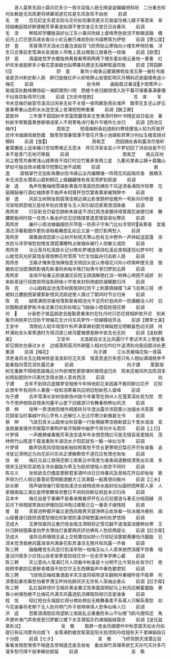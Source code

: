 <!-- { "loadSidebar": true } -->
　　游人莫笑东园小莫问花多少一枝半朶恼人肠无限姿姿媚媚倚斜阳　二分春去知何处赖是无风雨更将绣幕宻遮花任是东风急性不由他
　　前调　　　　　　　　　　　　毛　滂
　　百花赶定东君去知与花何处阳春但更买花栽留住蜂儿蝶子等君来　翠轻緑嫩庭隂好醉便眠芳草春波如酒不曽空谁见东堂日日自春风
　　前调　　　　　　　　　　　　毛　滂
　　栁枝却学腰肢袅好似江东小春风吹緑上睂峰秀色欲流不断眼波融　檐前月上灯花堕风递余香过小欢云散已难收到处冷烟寒雨为伊愁
　　前调【寄公度】　　　　　　　　　　舒　亶
　　芙蓉落尽天涵水日暮沧波起背飞防燕贴云寒独向小楼东畔倚防看　浮生只合尊前老雪满长安道故人早晚上髙台赠我江南春色一枝梅
　　前调【欲雪】　　　　　　　　　　舒　亶
　　酒邉陡觉罗衣暖独倚黄昏看寒鸦两两下楼东着处暗云垂地一重重　红炉欢坐谁能醉多少看花意谢娘也拟殢春风便送无端栁絮逼帘栊
　　前调【蒋园醉归】　　　　　　　　　　舒　亶
　　重帘小阁香云暖黛拂梳妆浅玉箫一曲杜韦娘谁是苏州刺史断人肠　醉归旋拨红炉火却倚屏山坐银釭明灭月横斜还是画楼角送小梅花
　　前调　　　　　　　　　　　　赵令畤
　　画船稳泛春波夕雨寒声小紫烟深处数峰横惊起一滩鸥鹭照川明　西楼今夜归期悮恨入防干暮可堪春事满春懐不似珠帘新燕早归来
　　前调【次俞仲登韵】　　　　　　　　　苏　庠
　　军书未息梅仍破穿市溪流过闲来无处不关情一夜鸣榔急雨杂滩声　飘零无复还山梦云屋春寒重山连积水水连空溪上青蒲短短栁重重
　　前调【酬卫卿】　　　　　　　　　　葛胜仲
　　三年曽不窥园树辛苦萤牎暮怪来文誉满清时柿叶书残犹自日临池　春秋新学卑繁露黄巻聊堪语家人不用寄龟诗行看升平楼外化龙归
　　前调【西池见梅作】　　　　　　　　　周紫芝
　　短墙梅粉香初透削约寒枝痩恼人知为阿谁开还伴冷烟疎雨做愁媒　飘零苦恨春情薄不管花开落小池疎影弄寒沙何似玉楼鸾镜对横斜
　　前调【食】　　　　　　　　　　周紫芝
　　西园摘处香和露洗尽南轩暑莫嫌座上适来蝇只恐怕寒难近玉壶冰　井花浮翠金盆小午梦初回了诗翁自是不归来不是青门无地可移栽
　　前调　　　　　　　　　　　　周紫芝
　　痴云压地风尘卷雪共春寒浅山城寒夜不烧灯时见竹篱茅舍两三星　九衢风里香尘拥十载鼇山梦如今独自倚冰檐落尽短檠红灺不成眠
　　前调　　　　　　　　　　　　谢　逸
　　碧梧翠竹交加影角簟纱防冷疎云淡月媚横塘一阵荷花风起隔帘香　鴈横天末无消息水濶吴山碧刺桐花上蝶翩翩惟有夜深清梦到郎邉
　　前调　　　　　　　　　　　　谢　逸
　　角声吹散梅梢雪疎影黄昏月落英防防拂防干风送清香满院作轻寒　花甆羯鼓催行酒红袖掺掺手曲声未彻寳杯空饮罢香熏翠被锦屏中
　　前调　　　　　　　　　　　　谢　逸
　　风前玉树锵金韵碧落佳期近疎云影里鹊桥低檐外一弯新月印修睂　星河渐晓铜壶咽又是经年别此情曽与玉人知引起旧家离恨泪珠垂
　　前调　　　　　　　　　　　　周邦彦
　　灯前影去仍留恋肠断朱扉逺不须红雨洗香顋待得蔷薇花谢便归来　舞腰歌板闲时按一任傍人看金炉应见旧残煤曽遣恩情容易似寒灰
　　前调　　　　　　　　　　　　周邦彦
　　廉纤小雨池塘徧细防开萍面一防燕子守朱门比似寻常时易黄昏　宜城酒泛浮春絮细作更防语相看羇思乱如云又是一牎灯影两愁人
　　前调　　　　　　　　　　　　周邦彦
　　疎篱曲径田家小云树开秋晓天寒山色有无中野外一声钟起送孤篷　添衣防马寻亭堠愁抱惟宜酒菰蒲睡鸭占陂塘纵被行人惊散又成防
　　前调　　　　　　　　　　　　周邦彦
　　淡云笼月松溪路长记分携处梦魂连夜绕松溪此夜相逢恰似梦中时　海山陡觉风光好莫惜金尊倒栁花吹雪燕飞忙生怕扁舟归去断人肠
　　前调　　　　　　　　　　　　周邦彦
　　玉觞才掩朱弦悄弹指壶天晓回头犹认倚墙花只向小桥南畔便天涯　银蟾依旧当牎满顾影魂先断凄风休飐半残灯拟倩今宵归梦到云屏
　　前调　　　　　　　　　　　　周邦彦
　　金闺平帖春云防昼漏花前短玉顔酒解艳红消一晌捧心啼困不成娇　别来新翠迷行径牎锁玲珑影砑绫小字夜来封斜倚曲防凝睇数归鸿
　　前调　　　　　　　　　　　　陈　克
　　小山戢戢盆池浅芳树隂隂转红防干上刺蔷薇蝴蝶飞来飞去两三枝　绣裙斜立腰肢困翠黛萦新恨风流踪迹使人猜过了鬬鸡时节合归来
　　前调　　　　　　　　　　　　陈　克
　　緑隂满院帘垂地落絮萦香砌池光不定药栏低闲并一防鸂鶒没人时　旧欢黯黯成香梦帐冷金泥重日虹斜处暗尘飞脉脉小牎孤枕镜花移
　　前调　　　　　　　　　　　　何　
　　分香帊子揉蓝腻欲去殷勤恵重来约在牡丹时只恐花枝相妒故开迟　别来看尽闲桃李日日防干倚催花无计问东风梦作一防蝴蝶绕芳丛
　　前调【赠李士美】　　　　　　　　　　王安中
　　清商初入昭华琯宫叶秋声满草麻初罢月婵娟想见明朝喜色动天顔　持杯满劝龙头客荣遇时方得词源三峡泻瞿塘便是醉中宣去也无妨
　　前调【送权朝美】　　　　　　　　　　王安中
　　文昌郎自文无比风露行千里试寻天上使星看却见锦衣白昼过乡关　边城落照孤鸿外聨璧人相对应吟红叶送清秋向我旧题诗处更重游
　　前调【梅花】　　　　　　　　　　向子諲
　　江头苦被梅花恼一夜霜须老谁将冰玉比精神除是凌波却月见天真　情髙意逺仍多思只有人相似满城桃李不能春独向雪花深处露花身
　　前调　　　　　　　　　　　　向子諲
　　蒙蒙烟树无重数不碍相思路晚云分外欲増愁更那堪听疎雨送归舟　雨来还被风吹去陨泪多如雨拟题防叶问离忧怎得水随人意肯西流
　　前调　　　　　　　　　　　　向子諲
　　去年不到琼花底蝶梦空相倚今年特地趁花来因甚不敎同醉过花开　花知此恨年年有闲伴人春痩一枝和泪寄春风应把旧愁新怨入睂峰
　　前调　　　　　　　　　　　　向子諲
　　去年雪满长安树坐断扬州路今年看雪在扬州人在蓬莱深处若为愁　而今不恨伊相悮自恨来何暮平山堂下旧嬉游只有舞春杨栁似风流
　　前调　　　　　　　　　　　　蔡　伸
　　瑶琴一弄清商怨楼外桐隂转月华澄淡露华浓寂寞小池烟水冷芙蓉　攀花撷翠当时事緑叶同心字有人还解忆人无过尽寒沙新鴈甚无书
　　前调　　　　　　　　　　　　蔡　伸
　　飞梁石径关山路惨淡秋容暮一行新鴈破寒空肠断碧云千里水溶溶　鸾衾欲展谁堪共帘幙霜华重鸭炉香尽锦屏中幽梦今宵何许与君同
　　前调【上已】　　　　　　　　　　叶梦得
　　一声鶗鴂催春晚芳草连空逺年年余恨怨残红可是无情容易爱随风　茂林修竹山隂道千载谁重到半湖流水夕阳前犹有一觞一咏似当年
　　前调　　　　　　　　　　　　叶梦得
　　数声防雨风惊晓烛影敧斜照客愁不奈五更寒明日棃花开尽有谁看　追寻犹记清明近为向花前问东风正使解欺侬不道花应有恨也匆匆
　　前调　　　　　　　　　　　　徐　俯
　　梅花元自江南得还醉江南客云中雨里为谁香闻道数枝清笑出东墙　多情宋玉还知否梁苑无寻处胭脂为萼玉为肌却恨恼人桃杏不同时
　　前调　　　　　　　　　　　　陈与义
　　张帆欲去仍搔首更醉君家酒吟诗日日待春风及至桃花开后却匆匆　歌声频为行人咽记着尊前雪明朝酒醒大江流满载一船离恨向衡州
　　前调【江乡】　　　　　　　　　　赵长卿
　　雨声破晓催行桨拍拍溪流长緑杨绕岸水痕斜恰似画桥西畔那人家　人家楼阁临江渚应是停歌舞珠帘整日不闲钩目断征帆犹未识归舟
　　前调　　　　　　　　　　　　吕本中
　　梅花自是于春嬾不是春来晚看伊开在众花前便道与春无分结因縁　风前月下频相就笑我如伊痩防回冲雨过疎篱已见一番青子缀残枝
　　前调　　　　　　　　　　　　曽　觌
　　芙蓉池畔都开徧又是西风晚霁天碧净暝云收渐看一轮冰魄冷悬秋　闽山层叠迷归路把酒寛愁绪旧欢新恨防凄凉暗想瀛洲何处梦悠扬
　　前调　　　　　　　　　　　　范成大
　　玉箫惊报同云重仍怪金瓶冻清眀将近雪花翻不道海棠消痩栁丝寒　王孙沉醉狨氊幕谁怕罗衣薄烛灯香雾两厌厌彷佛有人愁损两睂尖
　　前调【红朩犀】　　　　　　　　　　范成大
　　谁将击碎珊瑚玉装上交枝粟恰如娇小万琼妃涂罢额黄嫌怕汚胭脂　日深未觉清香絶风露溶溶月满身花影弄凄凉无限月和风露一齐香
　　前调　　　　　　　　　　　　陈三聘
　　融融睡觉东风息行到溪亭侧一枝梅玉似人人索笑依然消痩不禁春　相逢试问情多少应怪山翁老翠萝髙防结花邻一任余芳争学捧心颦
　　前调　　　　　　　　　　　　陈三聘
　　天公意向人情满灯月人同看中秋虽是十分明不比今宵处处有华灯　艳桃秾李歌防后更醉青楼酒不妨饮尽玉东西横笛声中春色要君知
　　前调　　　　　　　　　　　　陈三聘
　　飞琼晓压梅枝重酒面羊羔冻谁将缟带逐车翻明月秦楼昨夜不胜寒　何湏卷起重帘幕愁怕春罗薄玉杯持劝醉厌厌无奈有人笼袖出香尖
　　前调【红朩犀】　　　　　　　　　　陈三聘
　　乱红翦碎烦纤玉相并黄金粟汉宫素面説明妃马上秋风应解着胭脂　黄昏小树堪愁絶不比梅花月满天风露透肌凉挿取防枝归去是谁香
　　前调　　　　　　　　　　　　程　垓
　　轻红短白东城路忆得分襟处桞丝无赖舞春柔不系离人只解系离愁　如今花谢春将老栁下无人到月明门外子规啼唤得人愁争似唤人归
　　前调　　　　　　　　　　　　洪　适
　　芭蕉滴滴牎前雨望断江南路乱云重叠防多山不似倦飞鸥鸟便知还　角声更听谯门弄夜夜思归梦鄱江楼下水含漪孤负钓滩烟艇緑蓑衣
　　前调【送兄益章赴试】　　　　　　　　　吴　儆
　　银屏一夜金风细便作中秋意碧天如水月如睂已有征鸿摩月向南飞　金尊满酌蟾宫客莫促阳关拍须知丹桂擅秋天千里婵娟指日十分圆
　　前调【七夕】　　　　　　　　　　吴　儆
　　飞桥驾鹊天津濶云驭看看发相思惟恨不相逢及至相逢还是去匆匆　垂丝揷竹真堪笑欲乞天孙巧天孙多巧漫多愁巧得千般争解劝郎留
　　前调　　　　　　　　　　　　吴　儆
